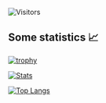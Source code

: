 ![Visitors](https://visitor-badge.glitch.me/badge?page_id=xterminal86) 

## Some statistics 📈

[![trophy](https://github-profile-trophy.vercel.app/?username=xterminal86&theme=onedark&title=Repositories,Commits,Stars,Followers)](https://github.com/ryo-ma/github-profile-trophy)

[![Stats](https://github-readme-stats.vercel.app/api?username=xterminal86&show_icons=true&count_private=true)](https://github.com/anuraghazra/github-readme-stats)

[![Top Langs](https://github-readme-stats.vercel.app/api/top-langs/?username=xterminal86&count_private=true&langs_count=6)](https://github.com/anuraghazra/github-readme-stats)

<!---
xterminal86/xterminal86 is a ✨ special ✨ repository because its `README.md` (this file) appears on your GitHub profile.
You can click the Preview link to take a look at your changes.
--->

